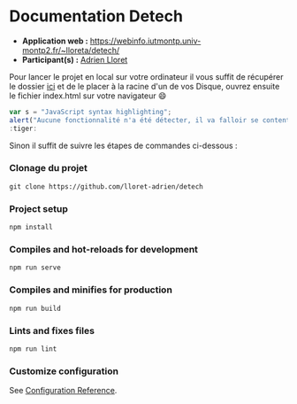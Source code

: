 # Documentation Detech

* **Application web :** https://webinfo.iutmontp.univ-montp2.fr/~lloreta/detech/
* **Participant(s) :** [Adrien Lloret](mailto:adrien.lloret@etu.umontpellier.fr)


Pour lancer le projet en local sur votre ordinateur il vous suffit de récupérer le dossier [ici](https://drive.google.com/drive/folders/1zVPusRM1gxtIxP5ijYjcGr6yRmNpjkdk?usp=sharing) et de le placer à la racine d'un de vos Disque, ouvrez ensuite le fichier index.html sur votre navigateur :smile:

```javascript
var s = "JavaScript syntax highlighting";
alert("Aucune fonctionnalité n'a été détecter, il va falloir se contenter du visuel.");
:tiger:
```

<p>Sinon il suffit de suivre les étapes de commandes ci-dessous : </p>

### Clonage du projet

```
git clone https://github.com/lloret-adrien/detech
```

### Project setup

```
npm install
```

### Compiles and hot-reloads for development
```
npm run serve
```

### Compiles and minifies for production
```
npm run build
```

### Lints and fixes files
```
npm run lint
```

### Customize configuration
See [Configuration Reference](https://cli.vuejs.org/config/).
